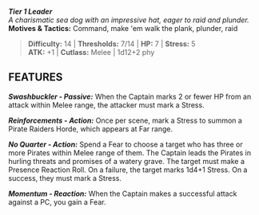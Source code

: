 ***Tier 1 Leader***  
*A charismatic sea dog with an impressive hat, eager to raid and plunder.*  
**Motives & Tactics:** Command, make 'em walk the plank, plunder, raid

> **Difficulty:** 14 | **Thresholds:** 7/14 | **HP:** 7 | **Stress:** 5  
> **ATK:** +1 | **Cutlass:** Melee | 1d12+2 phy  

## FEATURES

***Swashbuckler - Passive:*** When the Captain marks 2 or fewer HP from an attack within Melee range, the attacker must mark a Stress.

***Reinforcements - Action:*** Once per scene, mark a Stress to summon a Pirate Raiders Horde, which appears at Far range.

***No Quarter - Action:*** Spend a Fear to choose a target who has three or more Pirates within Melee range of them. The Captain leads the Pirates in hurling threats and promises of a watery grave. The target must make a Presence Reaction Roll. On a failure, the target marks 1d4+1 Stress. On a success, they must mark a Stress.

***Momentum - Reaction:*** When the Captain makes a successful attack against a PC, you gain a Fear.
